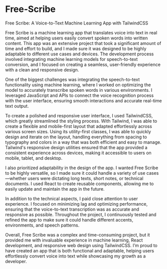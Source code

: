 # Free-Scribe
 Free Scribe: A Voice-to-Text Machine Learning App with TailwindCSS

Free Scribe is a machine learning app that translates voice into text in real time, aimed at helping users easily convert spoken words into written content. This app was an extensive project that took a significant amount of time and effort to build, and I made sure it was designed to be highly adaptable to different use cases and devices. The development process involved integrating machine learning models for speech-to-text conversion, and I focused on creating a seamless, user-friendly experience with a clean and responsive design.

One of the biggest challenges was integrating the speech-to-text functionality using machine learning, where I worked on optimizing the model to accurately transcribe spoken words in various environments. I leveraged JavaScript and APIs to connect the voice recognition process with the user interface, ensuring smooth interactions and accurate real-time text output.

To create a polished and responsive user interface, I used TailwindCSS, which greatly streamlined the styling process. With Tailwind, I was able to create a flexible and mobile-first layout that adapted effortlessly across various screen sizes. Using its utility-first classes, I was able to quickly design and iterate on the layout, handling everything from spacing to typography and colors in a way that was both efficient and easy to manage. Tailwind's responsive design utilities ensured that the app provided a consistent experience across devices, making it accessible to users on mobile, tablet, and desktop.

I also prioritized adaptability in the design of the app. I wanted Free Scribe to be highly versatile, so I made sure it could handle a variety of use cases—whether users were dictating long texts, short notes, or technical documents. I used React to create reusable components, allowing me to easily update and maintain the app in the future.

In addition to the technical aspects, I paid close attention to user experience. I focused on minimizing lag and optimizing performance, ensuring that the voice-to-text transcription was as accurate and responsive as possible. Throughout the project, I continuously tested and refined the app to make sure it could handle different accents, environments, and speech patterns.

Overall, Free Scribe was a complex and time-consuming project, but it provided me with invaluable experience in machine learning, React development, and responsive web design using TailwindCSS. I’m proud to have created an app that is both functional and adaptable, helping users effortlessly convert voice into text while showcasing my growth as a developer.
